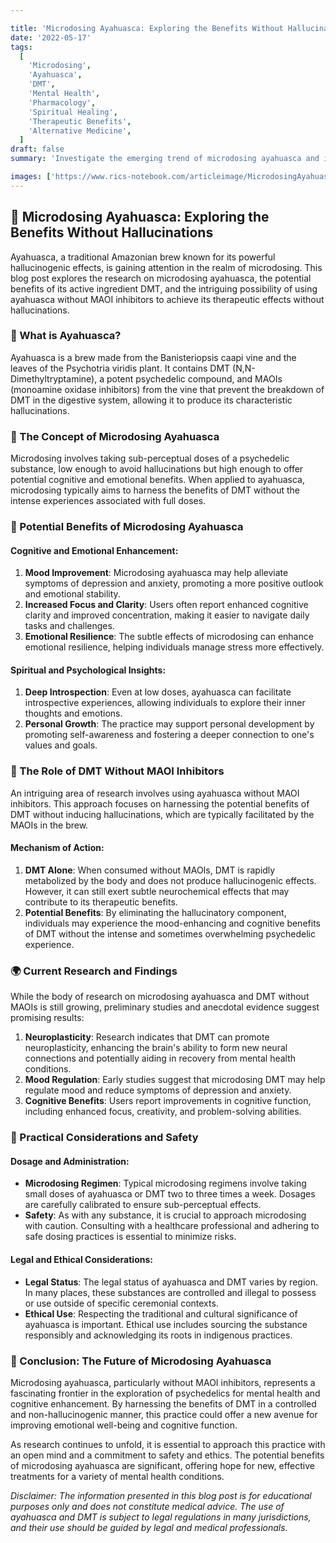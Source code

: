 ```yaml
---

title: 'Microdosing Ayahuasca: Exploring the Benefits Without Hallucinations 🌿✨'
date: '2022-05-17'
tags:
  [
    'Microdosing',
    'Ayahuasca',
    'DMT',
    'Mental Health',
    'Pharmacology',
    'Spiritual Healing',
    'Therapeutic Benefits',
    'Alternative Medicine',
  ]
draft: false
summary: 'Investigate the emerging trend of microdosing ayahuasca and its potential benefits. Learn about the research on using ayahuasca without MAOI inhibitors to harness the effects of DMT without hallucinations. 🌿💊🧠'

images: ['https://www.rics-notebook.com/articleimage/MicrodosingAyahuasca.webp']
---
```


## 🌿 Microdosing Ayahuasca: Exploring the Benefits Without Hallucinations

Ayahuasca, a traditional Amazonian brew known for its powerful hallucinogenic effects, is gaining attention in the realm of microdosing. This blog post explores the research on microdosing ayahuasca, the potential benefits of its active ingredient DMT, and the intriguing possibility of using ayahuasca without MAOI inhibitors to achieve its therapeutic effects without hallucinations.

### 🔬 What is Ayahuasca?

Ayahuasca is a brew made from the Banisteriopsis caapi vine and the leaves of the Psychotria viridis plant. It contains DMT (N,N-Dimethyltryptamine), a potent psychedelic compound, and MAOIs (monoamine oxidase inhibitors) from the vine that prevent the breakdown of DMT in the digestive system, allowing it to produce its characteristic hallucinations.

### 🌟 The Concept of Microdosing Ayahuasca

Microdosing involves taking sub-perceptual doses of a psychedelic substance, low enough to avoid hallucinations but high enough to offer potential cognitive and emotional benefits. When applied to ayahuasca, microdosing typically aims to harness the benefits of DMT without the intense experiences associated with full doses.

### 🧠 Potential Benefits of Microdosing Ayahuasca

#### **Cognitive and Emotional Enhancement**:

1. **Mood Improvement**: Microdosing ayahuasca may help alleviate symptoms of depression and anxiety, promoting a more positive outlook and emotional stability.
2. **Increased Focus and Clarity**: Users often report enhanced cognitive clarity and improved concentration, making it easier to navigate daily tasks and challenges.
3. **Emotional Resilience**: The subtle effects of microdosing can enhance emotional resilience, helping individuals manage stress more effectively.

#### **Spiritual and Psychological Insights**:

1. **Deep Introspection**: Even at low doses, ayahuasca can facilitate introspective experiences, allowing individuals to explore their inner thoughts and emotions.
2. **Personal Growth**: The practice may support personal development by promoting self-awareness and fostering a deeper connection to one's values and goals.

### 🔬 The Role of DMT Without MAOI Inhibitors

An intriguing area of research involves using ayahuasca without MAOI inhibitors. This approach focuses on harnessing the potential benefits of DMT without inducing hallucinations, which are typically facilitated by the MAOIs in the brew.

#### **Mechanism of Action**:

1. **DMT Alone**: When consumed without MAOIs, DMT is rapidly metabolized by the body and does not produce hallucinogenic effects. However, it can still exert subtle neurochemical effects that may contribute to its therapeutic benefits.
2. **Potential Benefits**: By eliminating the hallucinatory component, individuals may experience the mood-enhancing and cognitive benefits of DMT without the intense and sometimes overwhelming psychedelic experience.

### 🌍 Current Research and Findings

While the body of research on microdosing ayahuasca and DMT without MAOIs is still growing, preliminary studies and anecdotal evidence suggest promising results:

1. **Neuroplasticity**: Research indicates that DMT can promote neuroplasticity, enhancing the brain's ability to form new neural connections and potentially aiding in recovery from mental health conditions.
2. **Mood Regulation**: Early studies suggest that microdosing DMT may help regulate mood and reduce symptoms of depression and anxiety.
3. **Cognitive Benefits**: Users report improvements in cognitive function, including enhanced focus, creativity, and problem-solving abilities.

### 🌿 Practical Considerations and Safety

#### **Dosage and Administration**:

- **Microdosing Regimen**: Typical microdosing regimens involve taking small doses of ayahuasca or DMT two to three times a week. Dosages are carefully calibrated to ensure sub-perceptual effects.
- **Safety**: As with any substance, it is crucial to approach microdosing with caution. Consulting with a healthcare professional and adhering to safe dosing practices is essential to minimize risks.

#### **Legal and Ethical Considerations**:

- **Legal Status**: The legal status of ayahuasca and DMT varies by region. In many places, these substances are controlled and illegal to possess or use outside of specific ceremonial contexts.
- **Ethical Use**: Respecting the traditional and cultural significance of ayahuasca is important. Ethical use includes sourcing the substance responsibly and acknowledging its roots in indigenous practices.

### 🌿 Conclusion: The Future of Microdosing Ayahuasca

Microdosing ayahuasca, particularly without MAOI inhibitors, represents a fascinating frontier in the exploration of psychedelics for mental health and cognitive enhancement. By harnessing the benefits of DMT in a controlled and non-hallucinogenic manner, this practice could offer a new avenue for improving emotional well-being and cognitive function.

As research continues to unfold, it is essential to approach this practice with an open mind and a commitment to safety and ethics. The potential benefits of microdosing ayahuasca are significant, offering hope for new, effective treatments for a variety of mental health conditions.

_Disclaimer: The information presented in this blog post is for educational purposes only and does not constitute medical advice. The use of ayahuasca and DMT is subject to legal regulations in many jurisdictions, and their use should be guided by legal and medical professionals._
